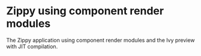 # Zippy using component render modules
The Zippy application using component render modules and the Ivy preview with
JIT compilation.

